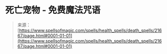 <!--yml

category: 未分类

date: 2024-06-12 19:05:23

-->

# 死亡宠物 - 免费魔法咒语

> 来源：[https://www.spellsofmagic.com/spells/health_spells/death_spells/21667/page.html#0001-01-01](https://www.spellsofmagic.com/spells/health_spells/death_spells/21667/page.html#0001-01-01)
